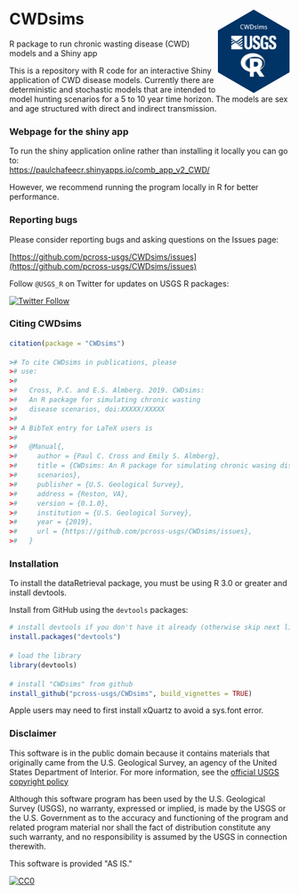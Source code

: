 CWDsims <img src="man/figures/logo.png" alt="toxEval" height="150px" align="right" />
=====================================================================================
R package to run chronic wasting disease (CWD) models and a Shiny app

This is a repository with R code for an interactive Shiny application of CWD disease models. Currently there are deterministic and stochastic models that are intended to model hunting scenarios for a 5 to 10 year time horizon. The models are sex and age structured with direct and indirect transmission. 

### Webpage for the shiny app ###

To run the shiny application online rather than installing it locally you can go to:  
https://paulchafeecr.shinyapps.io/comb_app_v2_CWD/

However, we recommend running the program locally in R for better performance. 

### Reporting bugs ###

Please consider reporting bugs and asking questions on the Issues page:

[https://github.com/pcross-usgs/CWDsims/issues](https://github.com/pcross-usgs/CWDsims/issues)


Follow `@USGS_R` on Twitter for updates on USGS R packages:

[![Twitter Follow](https://img.shields.io/twitter/follow/USGS_R.svg?style=social&label=Follow%20USGS_R)](https://twitter.com/USGS_R)

### Citing CWDsims ###

``` r
citation(package = "CWDsims")

># To cite CWDsims in publications, please
># use:
># 
>#   Cross, P.C. and E.S. Almberg. 2019. CWDsims: 
>#   An R package for simulating chronic wasting
>#   disease scenarios, doi:XXXXX/XXXXX
># 
># A BibTeX entry for LaTeX users is
># 
>#   @Manual{,
>#     author = {Paul C. Cross and Emily S. Almberg},
>#     title = {CWDsims: An R package for simulating chronic wasing disease
>#     scenarios},
>#     publisher = {U.S. Geological Survey},
>#     address = {Reston, VA},
>#     version = {0.1.0},
>#     institution = {U.S. Geological Survey},
>#     year = {2019},
>#     url = {https://github.com/pcross-usgs/CWDsims/issues},
>#   }
```

### Installation ###

To install the dataRetrieval package, you must be using R 3.0 or greater and install devtools. 

Install from GitHub using the `devtools` packages:

```r
# install devtools if you don't have it already (otherwise skip next line)
install.packages("devtools")

# load the library
library(devtools)

# install "CWDsims" from github
install_github("pcross-usgs/CWDsims", build_vignettes = TRUE)
```
Apple users may need to first install xQuartz to avoid a sys.font error. 

### Disclaimer ###

This software is in the public domain because it contains materials that originally came from the U.S. Geological Survey, an agency of the United States Department of Interior. For more information, see the [official USGS copyright policy](https://www2.usgs.gov/visual-id/credit_usgs.html#copyright)

Although this software program has been used by the U.S. Geological Survey (USGS), no warranty, expressed or implied, is made by the USGS or the U.S. Government as to the accuracy and functioning of the program and related program material nor shall the fact of distribution constitute any such warranty, and no responsibility is assumed by the USGS in connection therewith.

This software is provided "AS IS."

[![CC0](http://i.creativecommons.org/p/zero/1.0/88x31.png)](http://creativecommons.org/publicdomain/zero/1.0/)
